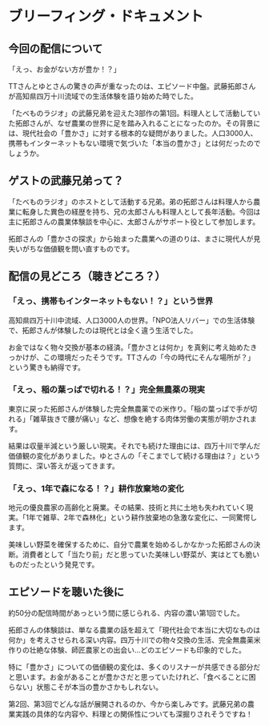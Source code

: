 # ブリーフィング・ドキュメント

## 今回の配信について

「えっ、お金がない方が豊か！？」

TTさんとゆとさんの驚きの声が重なったのは、エピソード中盤。武藤拓郎さんが高知県四万十川流域での生活体験を語り始めた時でした。

「たべものラジオ」の武藤兄弟を迎えた3部作の第1回。料理人として活動していた拓郎さんが、なぜ農業の世界に足を踏み入れることになったのか。その背景には、現代社会の「豊かさ」に対する根本的な疑問がありました。人口3000人、携帯もインターネットもない環境で気づいた「本当の豊かさ」とは何だったのでしょうか。

## ゲストの武藤兄弟って？

「たべものラジオ」のホストとして活動する兄弟。弟の拓郎さんは料理人から農業に転身した異色の経歴を持ち、兄の太郎さんも料理人として長年活動。今回は主に拓郎さんの農業体験談を中心に、太郎さんがサポート役として参加します。

拓郎さんの「豊かさの探求」から始まった農業への道のりは、まさに現代人が見失いがちな価値観を問い直すものです。

## 配信の見どころ（聴きどころ？）

### 「えっ、携帯もインターネットもない！？」という世界

高知県四万十川中流域、人口3000人の世界。「NPO法人リバー」での生活体験で、拓郎さんが体験したのは現代とは全く違う生活でした。

お金ではなく物々交換が基本の経済。「豊かさとは何か」を真剣に考え始めたきっかけが、この環境だったそうです。TTさんの「今の時代にそんな場所が？」という驚きも納得です。

### 「えっ、稲の葉っぱで切れる！？」完全無農薬の現実

東京に戻った拓郎さんが体験した完全無農薬での米作り。「稲の葉っぱで手が切れる」「雑草抜きで腰が痛い」など、想像を絶する肉体労働の実態が明かされます。

結果は収量半減という厳しい現実。それでも続けた理由には、四万十川で学んだ価値観の変化がありました。ゆとさんの「そこまでして続ける理由は？」という質問に、深い答えが返ってきます。

### 「えっ、1年で森になる！？」耕作放棄地の変化

地元の優良農家の高齢化と廃業。その結果、技術と共に土地も失われていく現実。「1年で雑草、2年で森林化」という耕作放棄地の急激な変化に、一同驚愕します。

美味しい野菜を確保するために、自分で農業を始めるしかなかった拓郎さんの決断。消費者として「当たり前」だと思っていた美味しい野菜が、実はとても脆いものだったという発見です。

## エピソードを聴いた後に

約50分の配信時間があっという間に感じられる、内容の濃い第1回でした。

拓郎さんの体験談は、単なる農業の話を超えて「現代社会で本当に大切なものは何か」を考えさせられる深い内容。四万十川での物々交換の生活、完全無農薬米作りの壮絶な体験、師匠農家との出会い...どのエピソードも印象的でした。

特に「豊かさ」についての価値観の変化は、多くのリスナーが共感できる部分だと思います。お金があることが豊かさだと思っていたけれど、「食べることに困らない」状態こそが本当の豊かさかもしれない。

第2回、第3回でどんな話が展開されるのか、今から楽しみです。武藤兄弟の農業実践の具体的な内容や、料理との関係性についても深掘りされそうですね！